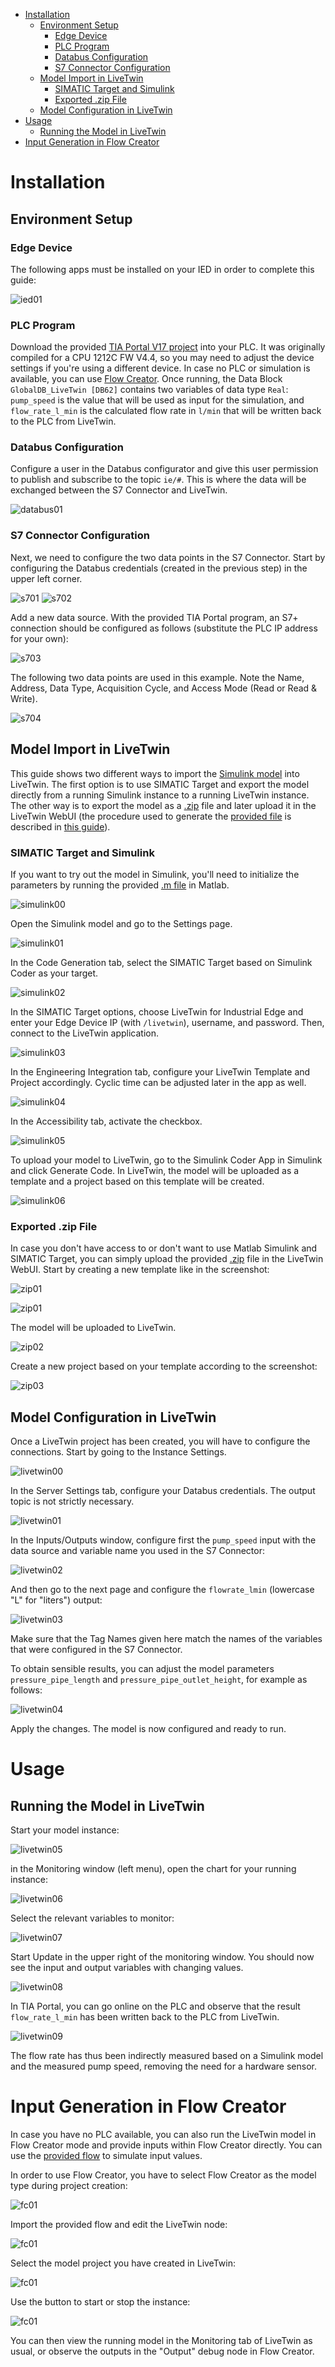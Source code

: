 - [Installation](#installation)
  - [Environment Setup](#environment-setup)
    - [Edge Device](#edge-device)
    - [PLC Program](#plc-program)
    - [Databus Configuration](#databus-configuration)
    - [S7 Connector Configuration](#s7-connector-configuration)
  - [Model Import in LiveTwin](#model-import-in-livetwin)
    - [SIMATIC Target and Simulink](#simatic-target-and-simulink)
    - [Exported .zip File](#exported-zip-file)
  - [Model Configuration in LiveTwin](#model-configuration-in-livetwin)
- [Usage](#usage)
  - [Running the Model in LiveTwin](#running-the-model-in-livetwin)
- [Input Generation in Flow Creator](#input-generation-in-flow-creator)
  

# Installation

## Environment Setup

### Edge Device

The following apps must be installed on your IED in order to complete this guide:

![ied01](/docs/graphics/ied_01.png)

### PLC Program

Download the provided [TIA Portal V17 project](/src/pump_soft_sensor_plc.zap17) into your PLC. It was originally compiled for a CPU 1212C FW V4.4, so you may need to adjust the device settings if you're using a different device. In case no PLC or simulation is available, you can use [Flow Creator](#input-generation-in-flow-creator). Once running, the Data Block `GlobalDB_LiveTwin [DB62]` contains two variables of data type `Real`: `pump_speed` is the value that will be used as input for the simulation, and `flow_rate_l_min` is the calculated flow rate in `l/min` that will be written back to the PLC from LiveTwin.

### Databus Configuration

Configure a user in the Databus configurator and give this user permission to publish and subscribe to the topic `ie/#`. This is where the data will be exchanged between the S7 Connector and LiveTwin.

![databus01](/docs/graphics/databus_01.png)

### S7 Connector Configuration

Next, we need to configure the two data points in the S7 Connector. Start by configuring the Databus credentials (created in the previous step) in the upper left corner.

![s701](/docs/graphics/s7_01.png)
![s702](/docs/graphics/s7_02.png)

Add a new data source. With the provided TIA Portal program, an S7+ connection should be configured as follows (substitute the PLC IP address for your own):

![s703](/docs/graphics/s7_03.png)

The following two data points are used in this example. Note the Name, Address, Data Type, Acquisition Cycle, and Access Mode (Read or Read & Write).

![s704](/docs/graphics/s7_04.png)

## Model Import in LiveTwin

This guide shows two different ways to import the [Simulink model](/src/pump_soft_sensor.slx) into LiveTwin. The first option is to use SIMATIC Target and export the model directly from a running Simulink instance to a running LiveTwin instance. The other way is to export the model as a [.zip](/src/pump_soft_sensor.zip) file and later upload it in the LiveTwin WebUI (the procedure used to generate the [provided file](/src/pump_soft_sensor.zip) is described in [this guide](https://github.com/industrial-edge/livetwin-earthquake-detection/blob/main/docs/export_simulink_model.md)).

### SIMATIC Target and Simulink

If you want to try out the model in Simulink, you'll need to initialize the parameters by running the provided [.m file](/src/pump_soft_sensor_params.m) in Matlab.

![simulink00](/docs/graphics/simulink_00.png)

Open the Simulink model and go to the Settings page.

![simulink01](/docs/graphics/simulink_01.png)

In the Code Generation tab, select the SIMATIC Target based on Simulink Coder as your target.

![simulink02](/docs/graphics/simulink_02.png)

In the SIMATIC Target options, choose LiveTwin for Industrial Edge and enter your Edge Device IP (with `/livetwin`), username, and password. Then, connect to the LiveTwin application.

![simulink03](/docs/graphics/simulink_03.png)

In the Engineering Integration tab, configure your LiveTwin Template and Project accordingly. Cyclic time can be adjusted later in the app as well.

![simulink04](/docs/graphics/simulink_04.png)

In the Accessibility tab, activate the checkbox.

![simulink05](/docs/graphics/simulink_05.png)

To upload your model to LiveTwin, go to the Simulink Coder App in Simulink and click Generate Code. In LiveTwin, the model will be uploaded as a template and a project based on this template will be created.

![simulink06](/docs/graphics/simulink_06.png)

### Exported .zip File

In case you don't have access to or don't want to use Matlab Simulink and SIMATIC Target, you can simply upload the provided [.zip](/src/pump_soft_sensor.zip) file in the LiveTwin WebUI. Start by creating a new template like in the screenshot:

![zip01](/docs/graphics/livetwin_zip_00.png)

![zip01](/docs/graphics/livetwin_zip_01.png)

The model will be uploaded to LiveTwin.

![zip02](/docs/graphics/livetwin_zip_02.png)

Create a new project based on your template according to the screenshot:

![zip03](/docs/graphics/livetwin_zip_03.png)

## Model Configuration in LiveTwin

Once a LiveTwin project has been created, you will have to configure the connections. Start by going to the Instance Settings.

![livetwin00](/docs/graphics/livetwin_settings_00.png)

In the Server Settings tab, configure your Databus credentials. The output topic is not strictly necessary.

![livetwin01](/docs/graphics/livetwin_settings_01.png)

In the Inputs/Outputs window, configure first the `pump_speed` input with the data source and variable name you used in the S7 Connector:

![livetwin02](/docs/graphics/livetwin_settings_02.png)

And then go to the next page and configure the `flowrate_lmin` (lowercase "L" for "liters") output:

![livetwin03](/docs/graphics/livetwin_settings_03.png)

Make sure that the Tag Names given here match the names of the variables that were configured in the S7 Connector.

To obtain sensible results, you can adjust the model parameters `pressure_pipe_length` and `pressure_pipe_outlet_height`, for example as follows:

![livetwin04](/docs/graphics/livetwin_settings_04.png)

Apply the changes. The model is now configured and ready to run.

# Usage

## Running the Model in LiveTwin

Start your model instance:

![livetwin05](/docs/graphics/livetwin_settings_05.png)

in the Monitoring window (left menu), open the chart for your running instance:

![livetwin06](/docs/graphics/livetwin_settings_06.png)

Select the relevant variables to monitor:

![livetwin07](/docs/graphics/livetwin_settings_07.png)

Start Update in the upper right of the monitoring window. You should now see the input and output variables with changing values.

![livetwin08](/docs/graphics/livetwin_settings_08.png)

In TIA Portal, you can go online on the PLC and observe that the result `flow_rate_l_min` has been written back to the PLC from LiveTwin.

![livetwin09](/docs/graphics/livetwin_settings_09.png)

The flow rate has thus been indirectly measured based on a Simulink model and the measured pump speed, removing the need for a hardware sensor.

# Input Generation in Flow Creator

In case you have no PLC available, you can also run the LiveTwin model in Flow Creator mode and provide inputs within Flow Creator directly. You can use the [provided flow](/src/livetwin_pump_flow.json) to simulate input values.

In order to use Flow Creator, you have to select Flow Creator as the model type during project creation:

![fc01](/docs/graphics/livetwin_fc_01.png)

Import the provided flow and edit the LiveTwin node:

![fc01](/docs/graphics/livetwin_fc_02.png)

Select the model project you have created in LiveTwin:

![fc01](/docs/graphics/livetwin_fc_03.png)

Use the button to start or stop the instance:

![fc01](/docs/graphics/livetwin_fc_04.png)

You can then view the running model in the Monitoring tab of LiveTwin as usual, or observe the outputs in the "Output" debug node in Flow Creator.
